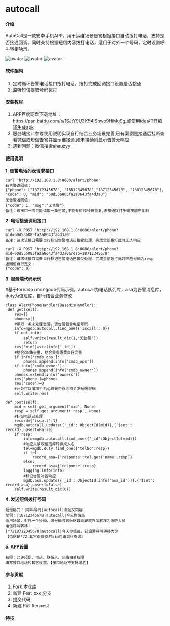 # autocall

#### 介绍
AutoCall是一款安卓手机APP，用于运维场景告警根据接口自动拨打电话，支持是否接通回调。同时支持根据短信内容拨打电话，适用于对外一个号码，定时设置呼叫转移场景。

![avatar](https://oscimg.oschina.net/oscnet/up-75424d3fa1f38b7af2a914cfa42a6def1ba.png)
![avatar](https://oscimg.oschina.net/oscnet/up-f566ba2159f1212470aeaf4fa25aff8aa3d.png)
![avatar](https://oscimg.oschina.net/oscnet/up-1d8358320fd5b328f75adb8e7a1c47d8e69.png)

#### 软件架构
1. 定时循环告警电话接口拨打电话，拨打完成回调接口设置是否接通
2. 监听短信提取号码拨打


#### 安装教程

1. APP百度网盘下载地址：https://pan.baidu.com/s/1SJtY9U3K54ISbwo9HiMuSg,或使用idea打开编译生成apk
2. 服务端接口参考使用说明实现自行结合业务场景完善,已有案例是接通后挂断查看微信或短信告警并显示谁接通,如未接通则显示告警无响应
3. 遇到问题：微信搜索ahauzyy


#### 使用说明

**1. 告警电话列表请求接口**
```GET请求：
curl 'http://192.168.1.8:8080/alert/phone' 
有告警返回值：
{"phone": ["18712345678", "18812345678","18712345678", "18812345678"], "code": 0, "mid": "60d536885fa2a8643fa4d3a0"}
无告警返回值：
{"code": 1, "msg":"无告警"}
备注：该接口一次只能读取一条告警,不能有相邻号码重复,未接通拨打多遍按顺序复制
```
**2. 电话接通调用接口**
```POST请求：
curl -X POST 'http://192.168.1.8:8080/alert/phone?mid=60d536885fa2a8643fa4d3a0'
备注：请求该接口需要自行标记告警电话已接受处理，完成全部拨打此时无人响应

curl -X POST 'http://192.168.1.8:8080/alert/phone?mid=60d536885fa2a8643fa4d3a0&resp=18712345678' 
备注：请求该接口需要自行标记告警电话已接受处理，完成全部拨打此时响应号码为resp
返回值自行定义：
{"code": 0}
```
**3. 服务端代码示例**


 

#基于tornado+mongodb代码示例，autocall为电话队列库，asa为告警消息库，duty为值班库，自行结合业务修改
 
    class AlertPhoneHandler(BaseMisHandler):
     def get(self):
        res={}
        phones=[]
        #读取一条未处理告警，该告警包含电话号码
        info=mgdb.autocall.find_one({'iscall': 0})
        if not info:
            self.write(result_dic(1,"无告警"))
            return
        res['mid']=str(info['_id'])
        #结合cmdb去重，结合业务场景自行完善
        if info['cmdb_ops']:
            phones.append(info['cmdb_ops'])
        if info['cmdb_owner']:
            phones.append(info['cmdb_owner'])
        phones.extend(info['owners'])
        res['phone']=phones
        res['code']=0
        #此处可以增加手机心跳是否存活相关发短信逻辑
        self.write(res)
        
    def post(self):
        mid = self.get_argument('mid', None)
        resp = self.get_argument('resp', None)
        #标记电话已处理
        record={'iscall':1}
        mgdb.autocall.update({'_id': ObjectId(mid)},{'$set': record},upsert=False)
        if resp:
            info=mgdb.autocall.find_one({"_id":ObjectId(mid)})
            #响应人读取值班库转换成人名
            tel=mgdb.duty.find_one({"telNo":resp})
            if tel:
                record_asa={'response':tel.get('name',resp)}
            else:
                record_asa={'response':resp}
            logging.info(info)
            #标记告警对否响应
            mgdb.asa.update({'_id': ObjectId(info['asa_id'])},{'$set': record_asa},upsert=False)
        self.write(result_dic(0))


**4. 发送短信拨打号码**
```
短信格式：|呼叫号码|autocall|自定义内容
举例：|18712345678|autocall|今天你值班
适用场景，对外一个号码，改号码收到短信自动设置呼叫转移为值班人员
电信呼叫转移：
|*7218712345678|autocall|今天你值班，已设置呼叫转移为你
【电信是*72,其它运营商的sim可请自行查询】
```
**5. APP设置**
```
权限：允许短信、电话、联系人、网络相关权限
填写接口地址和其它设置，【接口地址不支持域名】
```

#### 参与贡献

1.  Fork 本仓库
2.  新建 Feat_xxx 分支
3.  提交代码
4.  新建 Pull Request


#### 特技



